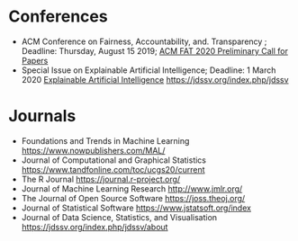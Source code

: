 # Conferences 

* ACM Conference on Fairness, Accountability, and. Transparency ; Deadline: Thursday, August 15 2019; [ACM FAT 2020 Preliminary Call for Papers](https://fatconference.org/2020/callforpapers.html)
* Special Issue on Explainable Artificial Intelligence; Deadline: 1 March 2020 [Explainable Artificial Intelligence](https://www.journals.elsevier.com/artificial-intelligence/call-for-papers/special-issue-on-explainable-artificial-intelligence)
https://jdssv.org/index.php/jdssv


# Journals

* Foundations and Trends in Machine Learning https://www.nowpublishers.com/MAL/
* Journal of Computational and Graphical Statistics https://www.tandfonline.com/toc/ucgs20/current
* The R Journal https://journal.r-project.org/
* Journal of Machine Learning Research http://www.jmlr.org/
* The Journal of Open Source Software https://joss.theoj.org/
* Journal of Statistical Software https://www.jstatsoft.org/index
* Journal of Data Science, Statistics, and Visualisation https://jdssv.org/index.php/jdssv/about

